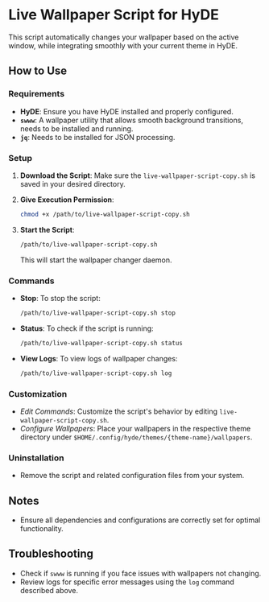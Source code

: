 # Live Wallpaper Script for HyDE

This script automatically changes your wallpaper based on the active window, while integrating smoothly with your current theme in HyDE.

## How to Use

### Requirements
- **HyDE**: Ensure you have HyDE installed and properly configured.
- **`swww`**: A wallpaper utility that allows smooth background transitions, needs to be installed and running.
- **`jq`**: Needs to be installed for JSON processing.

### Setup
1. **Download the Script**: Make sure the `live-wallpaper-script-copy.sh` is saved in your desired directory.

2. **Give Execution Permission**:
   ```bash
   chmod +x /path/to/live-wallpaper-script-copy.sh
   ```

3. **Start the Script**:
   ```bash
   /path/to/live-wallpaper-script-copy.sh
   ```
   This will start the wallpaper changer daemon.

### Commands
- **Stop**: To stop the script:
  ```bash
  /path/to/live-wallpaper-script-copy.sh stop
  ```
- **Status**: To check if the script is running:
  ```bash
  /path/to/live-wallpaper-script-copy.sh status
  ```
- **View Logs**: To view logs of wallpaper changes:
  ```bash
  /path/to/live-wallpaper-script-copy.sh log
  ```

### Customization
- *Edit Commands*: Customize the script's behavior by editing `live-wallpaper-script-copy.sh`.
- *Configure Wallpapers*: Place your wallpapers in the respective theme directory under `$HOME/.config/hyde/themes/{theme-name}/wallpapers`.

### Uninstallation
- Remove the script and related configuration files from your system.

## Notes
- Ensure all dependencies and configurations are correctly set for optimal functionality.

## Troubleshooting
- Check if `swww` is running if you face issues with wallpapers not changing.
- Review logs for specific error messages using the `log` command described above.
